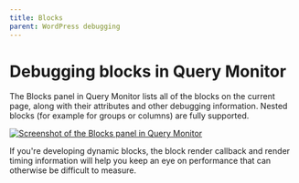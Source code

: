 ```yaml
---
title: Blocks
parent: WordPress debugging
---
```


# Debugging blocks in Query Monitor

The Blocks panel in Query Monitor lists all of the blocks on the current page, along with their attributes and other debugging information. Nested blocks (for example for groups or columns) are fully supported.

[![Screenshot of the Blocks panel in Query Monitor](../../assets/block-timing.png)](../../assets/block-timing.png)

If you're developing dynamic blocks, the block render callback and render timing information will help you keep an eye on performance that can otherwise be difficult to measure.
